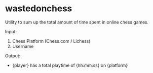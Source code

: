 # wastedonchess

Utility to sum up the total amount of time spent in online chess games.

Input:

1. Chess Platform (Chess.com / Lichess)
2. Username

Output:

-   {player} has a total playtime of {hh:mm:ss} on {platform}
